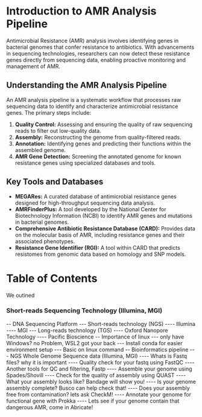 # Introduction to AMR Analysis Pipeline

Antimicrobial Resistance (AMR) analysis involves identifying genes in bacterial genomes that confer resistance to antibiotics. With advancements in sequencing technologies, researchers can now detect these resistance genes directly from sequencing data, enabling proactive monitoring and management of AMR.​

## Understanding the AMR Analysis Pipeline

An AMR analysis pipeline is a systematic workflow that processes raw sequencing data to identify and characterize antimicrobial resistance genes. The primary steps include:​

1. **Quality Control:** Assessing and ensuring the quality of raw sequencing reads to filter out low-quality data.​
2. **Assembly:** Reconstructing the genome from quality-filtered reads.​
3. **Annotation:** Identifying genes and predicting their functions within the assembled genome.​
4. **AMR Gene Detection:** Screening the annotated genome for known resistance genes using specialized databases and tools.​

## Key Tools and Databases
* **MEGARes:** A curated database of antimicrobial resistance genes designed for high-throughput sequencing data analysis. ​
* **AMRFinderPlus:** A tool developed by the National Center for Biotechnology Information (NCBI) to identify AMR genes and mutations in bacterial genomes. ​
* **Comprehensive Antibiotic Resistance Database (CARD):** Provides data on the molecular basis of AMR, including resistance genes and their associated phenotypes. ​
* **Resistance Gene Identifier (RGI):** A tool within CARD that predicts resistomes from genomic data based on homology and SNP models. ​

# Table of Contents
We outined

### Short-reads Sequencing Technology (Illumina, MGI)


-- DNA Sequencing Platform
--- Short-reads technology (NGS)
---- Illumina
---- MGI
--- Long-reads technology (TGS)
---- Oxford Nanopore Technology
---- Pacific Bioscience
-- Importance of linux
--- only have Windows? no Problem, WSL2 got your back
--- Install conda for easier environment setup
--- Basic on linux command
-- Bioinformatics pipeline
--- NGS Whole Genome Sequence data (Illumina, MGI)
---- Whats is Fastq files? why it is important
---- Quality check for your fastq using FastQC
---- Another tools for QC and filtering, Fastp
---- Assemble your genome using Spades/Shovill
---- Check for the quality of assembly using QUAST
---- What your assembly looks like? Bandage will show you!
---- Is your genome assembly complete? Busco can help check that!
---- Does your assembly free from contamination? lets ask CheckM!
---- Annotate your genome for functional gene with Prokka
---- Lets see if your genome contain that dangerous AMR, come in Abricate!
